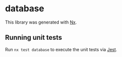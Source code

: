 # database

This library was generated with [Nx](https://nx.dev).


## Running unit tests

Run `nx test database` to execute the unit tests via [Jest](https://jestjs.io).


